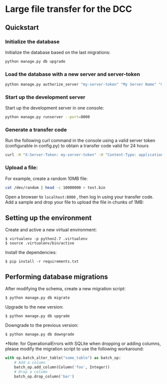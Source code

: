 # Large file transfer for the DCC


## Quickstart

### Initialize the database
Initialize the database based on the last migrations:
```sh
python manage.py db upgrade
```

### Load the database with a new server and server-token
```sh
python manage.py authorize_server "my-server-token" "My Server Name" "my-server-id"
```

### Start up the development server
Start up the development server in one console:
```sh
python manage.py runserver --port=8000
```

### Generate a transfer code
Run the following curl command in the console using a valid server token (configurable in config.py) to obtain a transfer code valid for 24 hours
```sh
curl -H "X-Server-Token: my-server-token" -H "Content-Type: application/json" -X POST -d '{"user":"your-user-id","name":"your-user-name","email":"your-user-email","duration":7}' http://localhost:8000/transfers/
```

### Upload a file:
For example, create a random 10MB file:
```sh
cat /dev/random | head -c 10000000 > test.bin
```

Open a browser to `localhost:8000` , then log in using your transfer code.
Add a sample and drop your file to upload the file in chunks of 1MB:


## Setting up the environment

Create and active a new virtual environment:
```
$ virtualenv -p python2.7 .virtualenv
$ source .virtualenv/bin/active
```

Install the dependencies:
```
$ pip install -r requirements.txt
```


## Performing database migrations

After modifying the schema, create a new migration script:
```
$ python manage.py db migrate
```

Upgrade to the new version:
```
$ python manage.py db upgrade
```

Downgrade to the previous version:
```
$ python manage.py db downgrade
```

*Note: for OperationalErrors with SQLite when dropping or adding columns, please modify
the migration script to use the following workaround:
```python
with op.batch_alter_table("some_table") as batch_op:
    # Add a column
    batch_op.add_column(Column('foo', Integer))
    # Drop a column
    batch_op.drop_column('bar')
```
